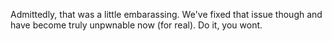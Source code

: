 Admittedly, that was a little embarassing. We've fixed that issue though and have become truly unpwnable now (for real). Do it, you wont.

